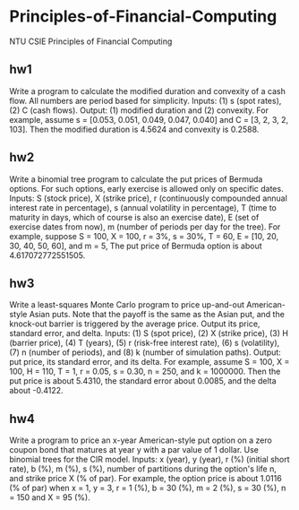 # Principles-of-Financial-Computing
NTU CSIE Principles of Financial Computing

## hw1
Write a program to calculate the modified duration and convexity of a cash flow. All numbers are period based for simplicity. Inputs: (1) s (spot rates), (2) C (cash flows). Output: (1) modified duration and (2) convexity. For example, assume s = [0.053, 0.051, 0.049, 0.047, 0.040] and C = [3, 2, 3, 2, 103]. Then the modified duration is 4.5624 and convexity is 0.2588.

## hw2
Write a binomial tree program to calculate the put prices of Bermuda options. For such options, early exercise is allowed only on specific dates. Inputs: S (stock price), X (strike price), r (continuously compounded annual interest rate in percentage), s (annual volatility in percentage), T (time to maturity in days, which of course is also an exercise date), E (set of exercise dates from now), m (number of periods per day for the tree). For example, suppose S = 100, X = 100, r = 3%, s = 30%, T = 60, E = [10, 20, 30, 40, 50, 60], and m = 5, The put price of Bermuda option is about 4.617072772551505.

## hw3
Write a least-squares Monte Carlo program to price up-and-out American-style Asian puts. Note that the payoff is the same as the Asian put, and the knock-out barrier is triggered by the average price. Output its price, standard error, and delta. Inputs: (1) S (spot price), (2) X (strike price), (3) H (barrier price), (4) T (years), (5) r (risk-free interest rate), (6) s (volatility), (7) n (number of periods), and (8) k (number of simulation paths). Output: put price, its standard error, and its delta. For example, assume S = 100, X = 100, H = 110, T = 1, r = 0.05, s = 0.30, n = 250, and k = 1000000. Then the put price is about 5.4310, the standard error about 0.0085, and the delta about -0.4122.

## hw4
Write a program to price an x-year American-style put option on a zero coupon bond that matures at year y with a par value of 1 dollar. Use binomial trees for the CIR model. Inputs: x (year), y (year), r (%) (initial short rate), b (%), m (%), s (%), number of partitions during the option's life n, and strike price X (% of par). For example, the option price is about 1.0116 (% of par) when x = 1, y = 3, r = 1 (%), b = 30 (%), m = 2 (%), s = 30 (%), n = 150 and X = 95 (%).
